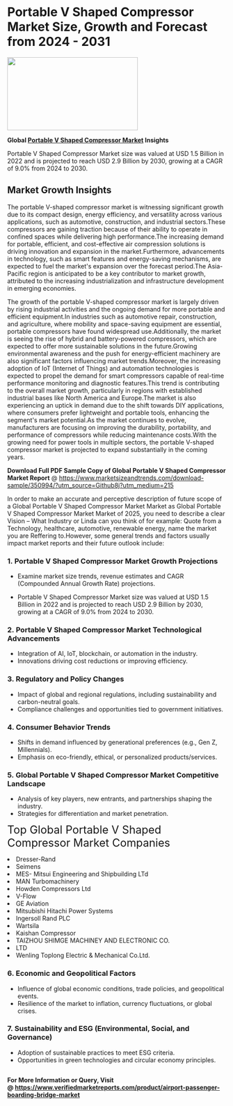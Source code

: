 <H1>Portable V Shaped Compressor Market Size, Growth and Forecast from 2024 - 2031</H1><img class="aligncenter size-medium wp-image-584254" src="https://thirdeyenews.in/wp-content/uploads/2024/09/Global-Market-Research-300x168.jpeg" alt="" width="300" height="168" /><p><strong>Global&nbsp;<a href="https://www.marketsizeandtrends.com/download-sample/350994/?utm_source=Github8j?utm_medium=215">Portable V Shaped Compressor Market</a> Insights</strong></p><p>Portable V Shaped Compressor Market size was valued at USD 1.5 Billion in 2022 and is projected to reach USD 2.9 Billion by 2030, growing at a CAGR of 9.0% from 2024 to 2030.</p><p><h2>Market Growth Insights</h2> <p>The portable V-shaped compressor market is witnessing significant growth due to its compact design, energy efficiency, and versatility across various applications, such as automotive, construction, and industrial sectors.These compressors are gaining traction because of their ability to operate in confined spaces while delivering high performance.The increasing demand for portable, efficient, and cost-effective air compression solutions is driving innovation and expansion in the market.Furthermore, advancements in technology, such as smart features and energy-saving mechanisms, are expected to fuel the market's expansion over the forecast period.The Asia-Pacific region is anticipated to be a key contributor to market growth, attributed to the increasing industrialization and infrastructure development in emerging economies. </p> <p>The growth of the portable V-shaped compressor market is largely driven by rising industrial activities and the ongoing demand for more portable and efficient equipment.In industries such as automotive repair, construction, and agriculture, where mobility and space-saving equipment are essential, portable compressors have found widespread use.Additionally, the market is seeing the rise of hybrid and battery-powered compressors, which are expected to offer more sustainable solutions in the future.Growing environmental awareness and the push for energy-efficient machinery are also significant factors influencing market trends.Moreover, the increasing adoption of IoT (Internet of Things) and automation technologies is expected to propel the demand for smart compressors capable of real-time performance monitoring and diagnostic features.This trend is contributing to the overall market growth, particularly in regions with established industrial bases like North America and Europe.The market is also experiencing an uptick in demand due to the shift towards DIY applications, where consumers prefer lightweight and portable tools, enhancing the segment's market potential.As the market continues to evolve, manufacturers are focusing on improving the durability, portability, and performance of compressors while reducing maintenance costs.With the growing need for power tools in multiple sectors, the portable V-shaped compressor market is projected to expand substantially in the coming years.</p><p><span class=""><strong>Download Full PDF Sample Copy of Global Portable V Shaped Compressor Market Report</strong> @ <a href="https://www.marketsizeandtrends.com/download-sample/350994/?utm_source=Github8j?utm_medium=215" target="_blank">https://www.marketsizeandtrends.com/download-sample/350994/?utm_source=Github8j?utm_medium=215</a></span></p><p>In order to make an accurate and perceptive description of future scope of a Global&nbsp;Portable V Shaped Compressor Market Market as Global&nbsp;Portable V Shaped Compressor Market Market of 2025, you need to describe a clear Vision &ndash; What Industry or Linda can you think of for example: Quote from a Technology, healthcare, automotive, renewable energy, name the market you are Reffering to.However, some general trends and factors usually impact market reports and their future outlook include:</p><h3>1.&nbsp;<strong>Portable V Shaped Compressor Market Growth Projections</strong></h3><ul><li>Examine market size trends, revenue estimates and CAGR (Compounded Annual Growth Rate) projections.</li><li><p>Portable V Shaped Compressor Market size was valued at USD 1.5 Billion in 2022 and is projected to reach USD 2.9 Billion by 2030, growing at a CAGR of 9.0% from 2024 to 2030.</p></li></ul><h3>2.&nbsp;<strong>Portable V Shaped Compressor Market Technological Advancements</strong></h3><ul><li>Integration of AI, IoT, blockchain, or automation in the industry.</li><li>Innovations driving cost reductions or improving efficiency.</li></ul><h3>3.&nbsp;<strong>Regulatory and Policy Changes</strong></h3><ul><li>Impact of global and regional regulations, including sustainability and carbon-neutral goals.</li><li>Compliance challenges and opportunities tied to government initiatives.</li></ul><h3>4.&nbsp;<strong>Consumer Behavior Trends</strong></h3><ul><li>Shifts in demand influenced by generational preferences (e.g., Gen Z, Millennials).</li><li>Emphasis on eco-friendly, ethical, or personalized products/services.</li></ul><h3>5.&nbsp;<strong>Global Portable V Shaped Compressor Market Competitive Landscape</strong></h3><ul><li>Analysis of key players, new entrants, and partnerships shaping the industry.</li><li>Strategies for differentiation and market penetration.</li></ul><p data-pm-slice="1 1 []"><span style="color: inherit; font-family: inherit; font-size: 25px;">Top Global Portable V Shaped Compressor Market Companies</span></p><div class="" data-test-id=""><p><li>Dresser-Rand</li><li> Seimens</li><li> MES- Mitsui Engineering and Shipbuilding LTd</li><li> MAN Turbomachinery</li><li> Howden Compressors Ltd</li><li> V-Flow</li><li> GE Aviation</li><li> Mitsubishi Hitachi Power Systems</li><li> Ingersoll Rand PLC</li><li> Wartsila</li><li> Kaishan Compressor</li><li> TAIZHOU SHIMGE MACHINEY AND ELECTRONIC CO.</li><li> LTD</li><li> Wenling Toplong Electric & Mechanical Co.Ltd.</li></p></div><h3>6.&nbsp;<strong>Economic and Geopolitical Factors</strong></h3><ul><li>Influence of global economic conditions, trade policies, and geopolitical events.</li><li>Resilience of the market to inflation, currency fluctuations, or global crises.</li></ul><h3>7.&nbsp;<strong>Sustainability and ESG (Environmental, Social, and Governance)</strong></h3><ul><li>Adoption of sustainable practices to meet ESG criteria.</li><li>Opportunities in green technologies and circular economy principles.</li></ul><h2><strong style="font-size: 14px;">For More Information or Query, Visit @&nbsp;</strong><a style="background-color: #ffffff; font-size: 14px;" href="https://www.marketsizeandtrends.com/report/portable-v-shaped-compressor-market/" target="_blank">https://www.verifiedmarketreports.com/product/airport-passenger-boarding-bridge-market</a></h2>